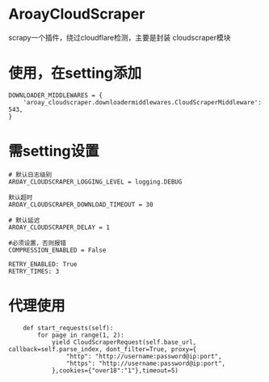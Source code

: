 # AroayCloudScraper
scrapy一个插件，绕过cloudflare检测，主要是封装 cloudscraper模块

# 使用，在setting添加

```
DOWNLOADER_MIDDLEWARES = {
    'aroay_cloudscraper.downloadermiddlewares.CloudScraperMiddleware': 543,
}

```

# 需setting设置

```
# 默认日志级别
AROAY_CLOUDSCRAPER_LOGGING_LEVEL = logging.DEBUG

默认超时
AROAY_CLOUDSCRAPER_DOWNLOAD_TIMEOUT = 30

# 默认延迟
AROAY_CLOUDSCRAPER_DELAY = 1

#必须设置，否则报错
COMPRESSION_ENABLED = False

RETRY_ENABLED: True
RETRY_TIMES: 3
```

# 代理使用

```
    def start_requests(self):
        for page in range(1, 2):
            yield CloudScraperRequest(self.base_url, callback=self.parse_index, dont_filter=True, proxy={
                "http": "http://username:password@ip:port",
                "https": "http://username:password@ip:port",
            },cookies={"over18":"1"},timeout=5)
```

